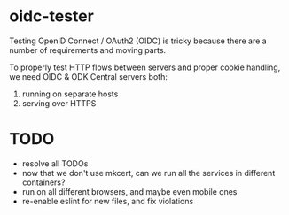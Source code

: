 oidc-tester
===========

Testing OpenID Connect / OAuth2 (OIDC) is tricky because there are a number of requirements and moving parts.

To properly test HTTP flows between servers and proper cookie handling, we need OIDC & ODK Central servers both:

1. running on separate hosts
2. serving over HTTPS

# TODO

* resolve all TODOs
* now that we don't use mkcert, can we run all the services in different containers?
* run on all different browsers, and maybe even mobile ones
* re-enable eslint for new files, and fix violations
